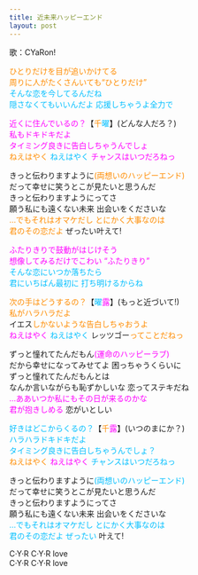 ```yaml
---
title: 近未来ハッピーエンド
layout: post
---
```

歌：CYaRon!

<p><font color="darkorange">ひとりだけを目が追いかけてる<br />
周りに人がたくさんいても“ひとりだけ”</font><br />
<font color="deepskyblue">そんな恋を今してるんだね<br />
隠さなくてもいいんだよ 応援しちゃうよ全力で</font></p>

<p><font color="magenta">近くに住んでいるの？</font>【<font color="darkorange">千</font><font color="deepskyblue">曜</font>】(どんな人だろ？)<br />
<font color="magenta">私もドキドキだよ<br />
タイミング良きに告白しちゃうんでしょ</font><br />
<font color="darkorange">ねえはやく</font> <font color="deepskyblue">ねえはやく</font> <font color="magenta">チャンスはいつだろねっ</font></p>

<p>きっと伝わりますように<font color="darkorange">(両想いのハッピーエンド)</font><br />
だって幸せに笑うとこが見たいと思うんだ<br />
きっと伝わりますようにってさ<br />
願う私にも遠くない未来 出会いをくださいな<br />
<font color="darkorange">…でもそれはオマケだし とにかく大事なのは<br />
君のその恋だよ</font> ぜったい叶えて!</p>

<p><font color="magenta">ふたりきりで鼓動がはじけそう<br />
想像してみるだけでこわい “ふたりきり”</font><br />
<font color="deepskyblue">そんな恋にいつか落ちたら<br />
君にいちばん最初に 打ち明けるからね</font></p>

<p><font color="darkorange">次の手はどうするの？</font>【<font color="deepskyblue">曜</font><font color="magenta">露</font>】(もっと近づいて!)<br />
<font color="darkorange">私がハラハラだよ</font><br />
イエス<font color="darkorange">しかないような告白しちゃおうよ</font><br />
<font color="magenta">ねえはやく</font> <font color="deepskyblue">ねえはやく</font> レッツゴー<font color="darkorange">ってことだねっ</font></p>

<p>ずっと憧れてたんだもん<font color="magenta">(運命のハッピーラブ)</font><br />
だから幸せになってみせてよ 困っちゃうくらいに<br />
ずっと憧れてたんだもんとは<br />
なんか言いながらも恥ずかしいな 恋ってステキだね<br />
<font color="magenta">…ああいつか私にもその日が来るのかな<br />
君が抱きしめる</font> 恋がいとしい</p>

<p><font color="deepskyblue">好きはどこからくるの？</font>【<font color="darkorange">千</font><font color="magenta">露</font>】(いつのまにか？)<br />
<font color="deepskyblue">ハラハラドキドキだよ<br />
タイミング良きに告白しちゃうんでしょ？</font><br />
<font color="darkorange">ねえはやく</font> <font color="magenta">ねえはやく</font> <font color="deepskyblue">チャンスはいつだろねっ</font></p>

<p>きっと伝わりますように<font color="deepskyblue">(両想いのハッピーエンド)</font><br />
だって幸せに笑うとこが見たいと思うんだ<br />
きっと伝わりますようにってさ<br />
願う私にも遠くない未来 出会いをくださいな<br />
<font color="deepskyblue">…でもそれはオマケだし とにかく大事なのは<br />
君のその恋だよ ぜったい</font> 叶えて!</p>

<p>C·Y·R C·Y·R love<br />
C·Y·R C·Y·R love</p>